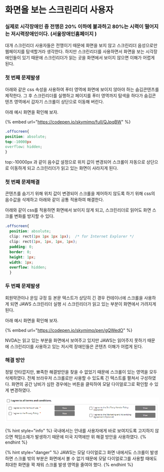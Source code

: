 # 화면을 보는 스크린리더 사용자

### 실제로 시각장애인 중 전맹은 20% 이하에 불과하고 80%는 시력이 떨어지는 저시력장애인이다. \(서울장애인홈페이지 \)

대개 스크린리더 사용자들은 전맹이기 때문에 화면을 보지 않고 스크린리더 음성으로만 웹페이지를 탐색할거라 생각한다. 하지만 스크린리더를 사용하면서 화면을 보는 시각장애인들이 있기 때문에 스크린리더가 읽는 곳을 화면에서 보이지 않으면 이해가 어렵게 된다.

### 첫 번째 문제발생

아래와 같은 css 속성을 사용하여 푸터 영역에 화면에 보이지 않아야 하는 숨김콘텐츠를 제작한다. 그 후 스크린리더를 실행하고 페이지를 푸터 영역까지 탐색을 하다가 숨김콘텐츠 영역에서 갑자기 스크롤이 상단으로 이동해 버린다.

아래 예시 화면을 확인해 보자.

{% embed url="https://codepen.io/skymimo/full/QJpqBW" %}

```css
.offscreen{
position: absolute;
top:-10000px
overflow: hidden;  
}
```

top:-10000px 과 같이 음수값 설정으로 위치 값이 변경되어  스크롤이 자동으로 상단으로 이동하게 되고 스크린리더가 읽고 있는 화면이 사라지게 된다.

### 첫 번째 문제해결

콘텐츠를 숨기기 위해 위치 값이 변경되어 스크롤을 제어하지 않도록 하기 위해 css의 음수값을 삭제하고 아래와 같이 공통 적용하여 해결한다.

아래와 같이 css를 적용하면 화면에서 보이지 않게 되고, 스크린리더로 읽어도 화면 스크롤 변화를 방지할 수 있다.

```css
.offscreen{
  position: absolute;
  clip: rect(1px 1px 1px 1px);  /* for Internet Explorer */
  clip: rect(1px, 1px, 1px, 1px);
  padding: 0;
  border: 0;
  height: 1px;
  width: 1px;
  overflow: hidden;
  }
```

### 두 번째 문제발생

회원약관이나 운임 규정 등 본문 텍스트가 상당히 긴 경우 컨테이너에 스크롤을 사용하게 되면 JAWS 스크린리더 실행 시 스크린리더가 읽고 있는 부분이 화면에서 가려지게 된다.

아래 예시 화면을 확인해 보자.

{% embed url="https://codepen.io/skymimo/pen/gQWedO" %}

NVDA는 읽고 있는 부분을 화면에서 보여주고 있지만 JAWS는 읽어주지 못하기 때문에 스크린리더를 사용하고 있는 저시력 장애인들은 콘텐츠 이해가 어렵게 된다.

### 해결 방안

정말 안타깝지만, 뾰족한 해결방안을 찾을 수 없었기 때문에 스크롤이 있는 영역을 모두 삭제하였다. 전체 브라우저 스크롤로만 사용할 수 있도록 긴 텍스트를 펼쳐서 구성하였다. 화면의 공간 낭비가 심한 경우에는 버튼을 클릭하여 모달 다이얼로그로 확인할 수 있게 변경하였다. 

![](../../.gitbook/assets/562.png)

{% hint style="info" %}
국내에서는 안내를 사용자에게 바로 보여지도록 고지하지 않으면 책임소재가 발생하기 때문에 미국 지역에만 위 해결 방안을 사용하였다.
{% endhint %}

{% hint style="danger" %}
JAWS는 모달 다이얼로그 화면 내에서도 스크롤이 발생하면 스크롤 밖의 부분은 화면에서 볼 수 없기 때문에 모달 다이얼로그를 사용할 때에도 최대한 화면을 꽉 채워 스크롤 발생 영역을 줄여야 했다.
{% endhint %}

